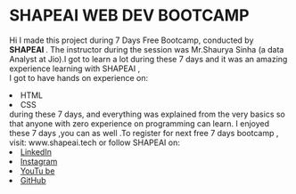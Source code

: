 # SHAPEAI WEB DEV BOOTCAMP
Hi I made this project during 7 Days Free Bootcamp, conducted by <b>SHAPEAI </b>.
The instructor during the session was Mr.Shaurya Sinha (a data Analyst at Jio).I got to learn a lot during these 7 days and it was an amazing experience learning with SHAPEAI ,<br>I got to have hands on experience on:
<li>HTML
<li>CSS
<br>during  these 7 days, and everything was explained from the very basics so that anyone with zero experience on programming can learn.
I enjoyed these 7 days ,you can as well .To register for next free 7 days bootcamp , visit: www.shapeai.tech
or follow SHAPEAI on:
<li><a href="https://in.linkedin.com/company/shapeai">LinkedIn</a><li><a href="https://www.instagram.com/shape.ai/?hl=en">Instagram</a><li><a href="https://www.youtube.com/channel/UTUvDLTW9meuDXWcbmISdA">YouTu be</a>
<li><a href="https://github.com/shapeai">GitHub</a>
  
